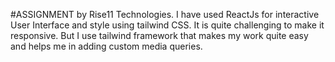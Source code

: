#ASSIGNMENT by Rise11 Technologies.
I have used ReactJs for interactive User Interface and style using tailwind CSS. It is quite challenging to make it responsive. But I use tailwind framework that makes my work quite easy and helps me in adding custom media queries.
